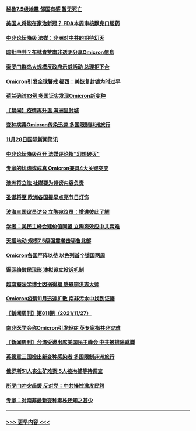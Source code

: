 #### [秘鲁7.5级地震 邻国有感 暂无死亡](../pages/prog202/a103279998.md?t=11290650) 
#### [美国人将能在家治新冠？ FDA本周审核默克口服药](../pages/prog202/a103279986.md?t=11290650) 
#### [中非论坛降级 法媒：非洲对中共的期待幻灭](../pages/prog202/a103279983.md?t=11290650) 
#### [暗批中共？布林肯赞南非透明分享Omicron信息](../pages/prog202/a103279967.md?t=11290650) 
#### [索罗门群岛大规模反政府示威活动 总理拒下台](../pages/prog202/a103279955.md?t=11290650) 
#### [Omicron引发全球警戒 福西：美恢复封锁为时过早](../pages/prog202/a103279916.md?t=11290650) 
#### [荷兰确诊13例 多国证实发现Omicron新变种](../pages/prog202/a103279933.md?t=11290650) 
#### [【禁闻】疫情再升温 满洲里封城](../pages/prog202/a103279890.md?t=11290650) 
#### [变种病毒Omicron传染迅速 多国限制非洲旅行](../pages/prog202/a103279854.md?t=11290650) 
#### [11月28日国际新闻简讯](../pages/prog202/a103279858.md?t=11290650) 
#### [中非论坛降级召开 法媒评论指“幻想破灭”](../pages/prog202/a103279856.md?t=11290650) 
#### [专家的忧虑或成真 Omicron兼具4大关键突变](../pages/prog202/a103279872.md?t=11290650) 
#### [澳洲将立法 社媒要为诽谤内容负责](../pages/prog202/a103279873.md?t=11290650) 
#### [圣诞将至 欧洲各国提早点亮节日灯饰](../pages/prog202/a103279877.md?t=11290650) 
#### [波海三国议员访台 立陶宛议员：增进彼此了解](../pages/prog202/a103279812.md?t=11290650) 
#### [学者：美民主峰会建价值同盟 立陶宛效应中共两难](../pages/prog202/a103279802.md?t=11290650) 
#### [天摇地动 规模7.5级强震袭击秘鲁北部](../pages/prog202/a103279777.md?t=11290650) 
#### [Omicron各国严阵以待 以色列首个锁国两周](../pages/prog202/a103279755.md?t=11290650) 
#### [逼网络酸民现形 澳拟设立投诉机制](../pages/prog202/a103279732.md?t=11290650) 
#### [越南裔法学博士因祸得福 感恩李洪志大师](../pages/prog202/a103279703.md?t=11290650) 
#### [Omicron疫情11月迅速扩散 南非污水中找到证据](../pages/prog202/a103279596.md?t=11290650) 
#### [【新闻周刊】第811期（2021/11/27）](../pages/prog202/a103279543.md?t=11290650) 
#### [南非医学会称Omicron引发轻症 英专家指并非灾难](../pages/prog202/a103279461.md?t=11290650) 
#### [【新闻周刊】台湾受邀出席美国民主峰会 中共被排除跳脚](../pages/prog202/a103279446.md?t=11290650) 
#### [英德意三国检出新变种感染者 多国限制非洲旅行](../pages/prog202/a103279429.md?t=11290650) 
#### [俄罗斯51人丧生矿难案  5人被拘捕等待调查](../pages/prog202/a103279422.md?t=11290650) 
#### [所罗门冲突趋缓 反对党：中共操控激发民怨](../pages/prog202/a103279365.md?t=11290650) 
#### [专家：对南非最新变种毒株还知之甚少](../pages/prog202/a103279355.md?t=11290650) 

----
#### [ >>> 更早内容 <<< ](../indexes/prog202-earlier.md)
